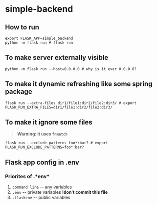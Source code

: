 # simple-backend

## How to run

```
export FLASK_APP=simple_backend
python -m flask run # flask run
```

## To make server externally visible

```
python -m flask run --host=0.0.0.0 # why is it ever 0.0.0.0?
```

## To make it dynamic refreshing like some spring package

```
flask run --extra-files dir1/file1:dir2/file2:dir3/ # export FLASK_RUN_EXTRA_FILES=dir1/file1:dir2/file2:dir3/
```

## To make it ignore some files

> __Warning: it uses `fnmatch`__

```
flask run --exclude-patterns foo*:bar? # export FLASK_RUN_EXCLUDE_PATTERNS=foo*:bar?
```

## Flask app config in .env

### Priorites of .\*env\*

1. `command line` -- any variables
2. `.env` -- private variables __!don't commit this file__
3. `.flaskenv` -- public variables